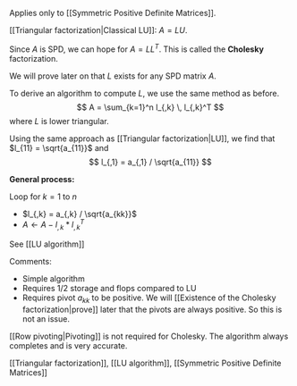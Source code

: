 Applies only to [[Symmetric Positive Definite Matrices]].

[[Triangular factorization|Classical LU]]: $A = LU$. 

Since $A$ is SPD, we can hope for $A = L L^T$. This is called the **Cholesky** factorization. 

We will prove later on that $L$ exists for any SPD matrix $A$.

To derive an algorithm to compute $L$, we use the same method as before.
$$
A = \sum_{k=1}^n l_{,k} \, l_{,k}^T
$$
where $L$ is lower triangular.

Using the same approach as [[Triangular factorization|LU]], we find that $l_{11} = \sqrt{a_{11}}$ and
$$
l_{,1} = a_{,1} / \sqrt{a_{11}}
$$

**General process:**

Loop for $k = 1$ to $n$
- $l_{,k} = a_{,k} / \sqrt{a_{kk}}$
- $A \leftarrow A - l_{,k} * l_{,k}^T$

See [[LU algorithm]]

Comments:
- Simple algorithm
- Requires 1/2 storage and flops compared to LU
- Requires pivot $a_{kk}$ to be positive. We will [[Existence of the Cholesky factorization|prove]] later that the pivots are always positive. So this is not an issue.

[[Row pivoting|Pivoting]] is not required for Cholesky. The algorithm always completes and is very accurate.

[[Triangular factorization]], [[LU algorithm]], [[Symmetric Positive Definite Matrices]]